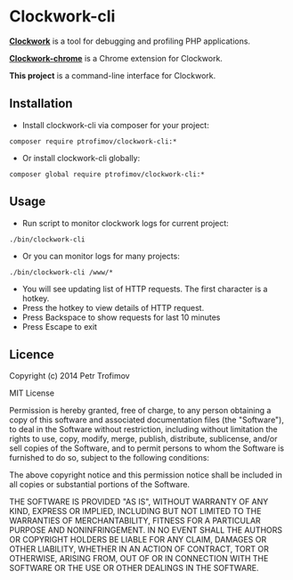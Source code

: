 Clockwork-cli
=============

**[Clockwork](http://github.com/itsgoingd/clockwork)** is a tool for debugging and profiling PHP applications.

**[Clockwork-chrome](http://github.com/itsgoingd/clockwork-chrome)** is a Chrome extension for Clockwork.

**This project** is a command-line interface for Clockwork.

## Installation

* Install clockwork-cli via composer for your project:
```
composer require ptrofimov/clockwork-cli:*
```
* Or install clockwork-cli globally:
```
composer global require ptrofimov/clockwork-cli:*
```

## Usage

* Run script to monitor clockwork logs for current project:
```
./bin/clockwork-cli
```
* Or you can monitor logs for many projects:
```
./bin/clockwork-cli /www/*
```
* You will see updating list of HTTP requests. The first character is a hotkey.
* Press the hotkey to view details of HTTP request.
* Press Backspace to show requests for last 10 minutes
* Press Escape to exit

## Licence

Copyright (c) 2014 Petr Trofimov

MIT License

Permission is hereby granted, free of charge, to any person obtaining
a copy of this software and associated documentation files (the
"Software"), to deal in the Software without restriction, including
without limitation the rights to use, copy, modify, merge, publish,
distribute, sublicense, and/or sell copies of the Software, and to
permit persons to whom the Software is furnished to do so, subject to
the following conditions:

The above copyright notice and this permission notice shall be
included in all copies or substantial portions of the Software.

THE SOFTWARE IS PROVIDED "AS IS", WITHOUT WARRANTY OF ANY KIND,
EXPRESS OR IMPLIED, INCLUDING BUT NOT LIMITED TO THE WARRANTIES OF
MERCHANTABILITY, FITNESS FOR A PARTICULAR PURPOSE AND
NONINFRINGEMENT. IN NO EVENT SHALL THE AUTHORS OR COPYRIGHT HOLDERS BE
LIABLE FOR ANY CLAIM, DAMAGES OR OTHER LIABILITY, WHETHER IN AN ACTION
OF CONTRACT, TORT OR OTHERWISE, ARISING FROM, OUT OF OR IN CONNECTION
WITH THE SOFTWARE OR THE USE OR OTHER DEALINGS IN THE SOFTWARE.
